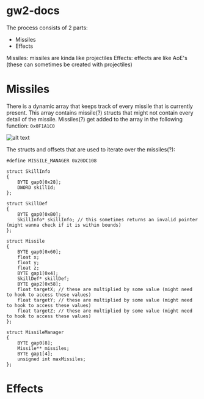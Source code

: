 # gw2-docs

The process consists of 2 parts:
- Missiles
- Effects

Missiles: missiles are kinda like projectiles
Effects: effects are like AoE's (these can sometimes be created with projectiles)

# Missiles

There is a dynamic array that keeps track of every missile that is currently present. 
This array contains missile(?) structs that might not contain every detail of the missile.
Missiles(?) get added to the array in the following function:
`0x0F1A1C0`

![alt text](https://image.prntscr.com/image/hMAwoQ6RRPSzRNbX1qqO1Q.png)

The structs and offsets that are used to iterate over the missiles(?):
```
#define MISSILE_MANAGER 0x20DC108

struct SkillInfo
{
	BYTE gap0[0x28];
	DWORD skillId;
};

struct SkillDef
{
	BYTE gap0[0xB0];
	SkillInfo* skillInfo; // this sometimes returns an invalid pointer (might wanna check if it is within bounds)
};

struct Missile
{
	BYTE gap0[0x60];
	float x;
	float y;
	float z;
	BYTE gap1[0x4];
	SkillDef* skillDef;
	BYTE gap2[0x58];
	float targetX; // these are multiplied by some value (might need to hook to access these values)
	float targetY; // these are multiplied by some value (might need to hook to access these values)
	float targetZ; // these are multiplied by some value (might need to hook to access these values)
};

struct MissileManager
{
	BYTE gap0[8];
	Missile** missiles;
	BYTE gap1[4];
	unsigned int maxMissiles;
};
```

# Effects
